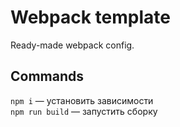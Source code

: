 # Webpack template
Ready-made webpack config.

## Commands
`npm i` — установить зависимости  
`npm run build` — запустить сборку